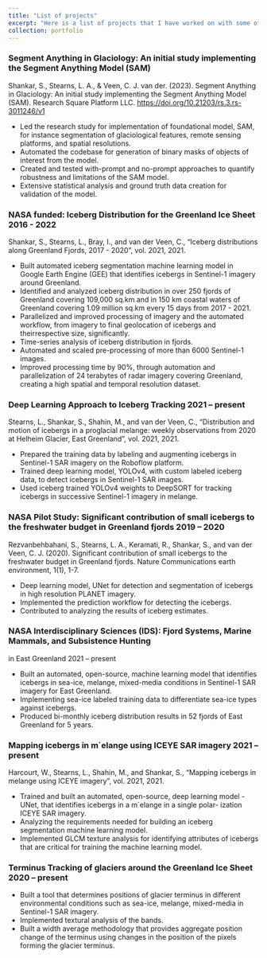 ```yaml
---
title: "List of projects"
excerpt: "Here is a list of projects that I have worked on with some of them shown in more details in the links below:"
collection: portfolio
---
```


### Segment Anything in Glaciology: An initial study implementing the Segment Anything Model (SAM)
Shankar, S., Stearns, L. A., & Veen, C. J. van der. (2023). Segment Anything in Glaciology: An initial study implementing
the Segment Anything Model (SAM). Research Square Platform LLC. https://doi.org/10.21203/rs.3.rs-3011246/v1
- Led the research study for implementation of foundational model, SAM, for instance segmentation of glaciological features, remote sensing
platforms, and spatial resolutions.
- Automated the codebase for generation of binary masks of objects of interest from the model.
- Created and tested with-prompt and no-prompt approaches to quantify robustness and limitations of the SAM model.
- Extensive statistical analysis and ground truth data creation for validation of the model. 

### NASA funded: Iceberg Distribution for the Greenland Ice Sheet 2016 - 2022
Shankar, S., Stearns, L., Bray, I., and van der Veen, C., “Iceberg distributions along Greenland Fjords, 2017 -
2020”, vol. 2021, 2021.
- Built automated iceberg segmentation machine learning model in Google Earth Engine (GEE) that identifies
icebergs in Sentinel-1 imagery around Greenland.
- Identified and analyzed iceberg distribution in over 250 fjords of Greenland covering 109,000 sq.km and in
150 km coastal waters of Greenland covering 1.09 million sq.km every 15 days from 2017 - 2021.
- Parallelized and improved processing of imagery and the automated workflow, from imagery to final
geolocation of icebergs and theirrespective size, significantly.
- Time-series analysis of iceberg distribution in fjords.
- Automated and scaled pre-processing of more than 6000 Sentinel-1 images.
- Improved processing time by 90%, through automation and parallelization of 24 terabytes of radar imagery
covering Greenland, creating a high spatial and temporal resolution dataset.

### Deep Learning Approach to Iceberg Tracking 2021 – present
Stearns, L., Shankar, S., Shahin, M., and van der Veen, C., “Distribution and motion of icebergs in a proglacial
melange: weekly observations from 2020 at Helheim Glacier, East Greenland”, vol. 2021, 2021.
- Prepared the training data by labeling and augmenting icebergs in Sentinel-1 SAR imagery on the Roboflow
platform.
- Trained deep learning model, YOLOv4, with custom labeled iceberg data, to detect icebergs in Sentinel-1
SAR images.
- Used iceberg trained YOLOv4 weights to DeepSORT for tracking icebergs in successive Sentinel-1 imagery
in melange.

### NASA Pilot Study: Significant contribution of small icebergs to the freshwater budget in Greenland fjords 2019 – 2020
Rezvanbehbahani, S., Stearns, L. A., Keramati, R., Shankar, S., and van der Veen, C. J. (2020). Significant
contribution of small icebergs to the freshwater budget in Greenland fjords. Nature Communications earth
environment, 1(1), 1-7.
- Deep learning model, UNet for detection and segmentation of icebergs in high resolution PLANET imagery.
- Implemented the prediction workflow for detecting the icebergs.
- Contributed to analyzing the results of iceberg estimates.

### NASA Interdisciplinary Sciences (IDS): Fjord Systems, Marine Mammals, and Subsistence Hunting
in East Greenland 2021 – present
- Built an automated, open-source, machine learning model that identifies icebergs in sea-ice, melange,
mixed-media conditions in Sentinel-1 SAR imagery for East Greenland.
- Implementing sea-ice labeled training data to differentiate sea-ice types against icebergs.
- Produced bi-monthly iceberg distribution results in 52 fjords of East Greenland for 5 years.


### Mapping icebergs in m´elange using ICEYE SAR imagery 2021 – present
Harcourt, W., Stearns, L., Shahin, M., and Shankar, S., “Mapping icebergs in melange using ICEYE imagery”,
vol. 2021, 2021.
- Trained and built an automated, open-source, deep learning model - UNet, that identifies icebergs in a
m´elange in a single polar- ization ICEYE SAR imagery.
- Analyzing the requirements needed for building an iceberg segmentation machine learning model.
- Implemented GLCM texture analysis for identifying attributes of icebergs that are critical for training the
machine learning model.
### Terminus Tracking of glaciers around the Greenland Ice Sheet 2020 – present
- Built a tool that determines positions of glacier terminus in different environmental conditions such as
sea-ice, melange, mixed-media in Sentinel-1 SAR imagery.
- Implemented textural analysis of the bands.
- Built a width average methodology that provides aggregate position change of the terminus using changes
in the position of the pixels forming the glacier terminus.
